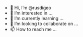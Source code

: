 - 👋 Hi, I’m @rusdigeo
- 👀 I’m interested in ...
- 🌱 I’m currently learning ...
- 💞️ I’m looking to collaborate on ...
- 📫 How to reach me ...

<!---
rusdigeo/rusdigeo is a ✨ special ✨ repository because its `README.md` (this file) appears on your GitHub profile.
You can click the Preview link to take a look at your changes.
--->
